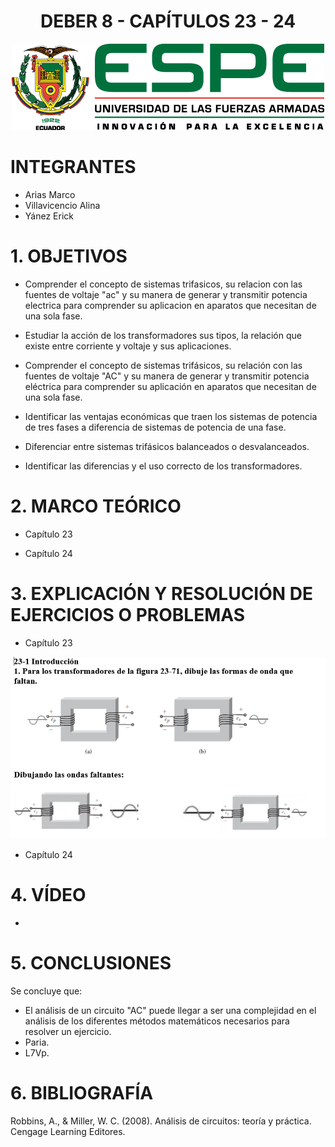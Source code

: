 <div align="center">

# DEBER 8 - CAPÍTULOS 23 - 24
  
![](https://github.com/erickyanez1/IMAGENES-DEBER-1/blob/main/espe.png) 

</div>

# **INTEGRANTES**

- Arias Marco
- Villavicencio Alina
- Yánez Erick


# **1. OBJETIVOS**

  - Comprender el concepto de sistemas trifasicos, su relacion con las fuentes de voltaje "ac" y su manera de generar y transmitir potencia electrica para comprender su aplicacion en aparatos que necesitan de una sola fase.


  - Estudiar la acción de los transformadores sus tipos, la relación que existe entre corriente y voltaje y sus aplicaciones.
  - Comprender el concepto de sistemas trifásicos, su relación con las fuentes de voltaje "AC" y su manera de generar y transmitir potencia eléctrica para comprender su aplicación en aparatos que necesitan de una sola fase.
  - Identificar las ventajas económicas que traen los sistemas de potencia de tres fases a diferencia de sistemas de potencia de una fase.
  - Diferenciar entre sistemas trifásicos balanceados o desvalanceados.
  - Identificar las diferencias y el uso correcto de los transformadores.
  
# **2. MARCO TEÓRICO**

- Capítulo 23
<div align="center">



</div>


- Capítulo 24
<div align="center">


  
</div>




# **3. EXPLICACIÓN Y RESOLUCIÓN DE EJERCICIOS O PROBLEMAS**

- Capítulo 23
<div align="center">

![](https://github.com/erickyanez1/DEBER9/blob/main/IMG/1.PNG)


</div>

- Capítulo 24
<div align="center">



  
</div>

# **4. VÍDEO**

- 

# **5. CONCLUSIONES**

Se concluye que:

- El análisis de un circuito "AC" puede llegar a ser una complejidad en el análisis de los diferentes métodos matemáticos necesarios para resolver un ejercicio.
- Paria.
- L7Vp.


# **6. BIBLIOGRAFÍA**

Robbins, A., & Miller, W. C. (2008). Análisis de circuitos: teoría y práctica. Cengage Learning Editores.
